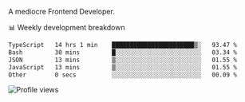 A mediocre Frontend Developer.

📊 Weekly development breakdown
<!--START_SECTION:waka-->

```txt
TypeScript   14 hrs 1 min    ███████████████████████▒░   93.47 %
Bash         30 mins         █░░░░░░░░░░░░░░░░░░░░░░░░   03.34 %
JSON         13 mins         ▒░░░░░░░░░░░░░░░░░░░░░░░░   01.55 %
JavaScript   13 mins         ▒░░░░░░░░░░░░░░░░░░░░░░░░   01.55 %
Other        0 secs          ░░░░░░░░░░░░░░░░░░░░░░░░░   00.09 %
```

<!--END_SECTION:waka-->

<img src="https://gpvc.arturio.dev/iqbalfasri" alt="Profile views"/>
